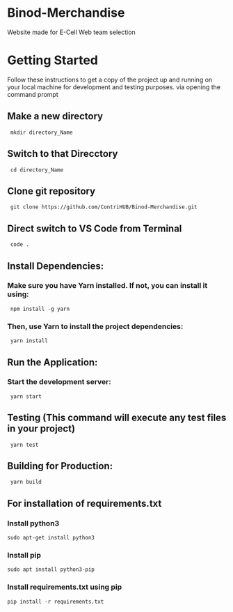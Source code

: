 # Binod-Merchandise
Website made for E-Cell Web team selection

# Getting Started

Follow these instructions to get a copy of the project up and running on your local machine for development and testing purposes. via opening the command prompt

## Make a new directory 
     mkdir directory_Name
## Switch to that Direcctory
     cd directory_Name
## Clone git repository
     git clone https://github.com/ContriHUB/Binod-Merchandise.git
## Direct switch to VS Code from Terminal   
     code .
## Install Dependencies:
### Make sure you have Yarn installed. If not, you can install it using:
     npm install -g yarn
### Then, use Yarn to install the project dependencies:
     yarn install
## Run the Application:
### Start the development server:
     yarn start
## Testing (This command will execute any test files in your project)
     yarn test
## Building for Production:
     yarn build

## For installation of requirements.txt
### Install python3
    sudo apt-get install python3
### Install pip  
    sudo apt install python3-pip
### Install requirements.txt using pip
    pip install -r requirements.txt